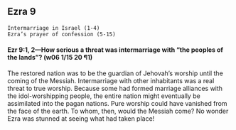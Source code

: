 ## Ezra 9

```
Intermarriage in Israel (1-4)
Ezra’s prayer of confession (5-15)
```

#### Ezr 9:1, 2—How serious a threat was intermarriage with “the peoples of the lands”? (w06 1/15 20 ¶1)

The restored nation was to be the guardian of Jehovah’s worship until the coming of the Messiah. Intermarriage with other inhabitants was a real threat to true worship. Because some had formed marriage alliances with the idol-worshipping people, the entire nation might eventually be assimilated into the pagan nations. Pure worship could have vanished from the face of the earth. To whom, then, would the Messiah come? No wonder Ezra was stunned at seeing what had taken place!

